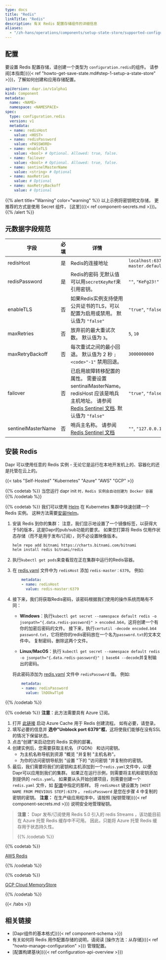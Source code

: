 ```yaml
---
type: docs
title: "Redis"
linkTitle: "Redis"
description: 有关 Redis 配置存储组件的详细信息
aliases:
  - "/zh-hans/operations/components/setup-state-store/supported-configuration-stores/setup-redis/"
---
```


## 配置

要设置 Redis 配置存储，请创建一个类型为 `configuration.redis`的组件。 请参阅[本指南]({{< ref "howto-get-save-state.md#step-1-setup-a-state-store" >}})，了解如何创建和应用存储配置。

```yaml
apiVersion: dapr.io/v1alpha1
kind: Component
metadata:
  name: <NAME>
  namespace: <NAMESPACE>
spec:
  type: configuration.redis
  version: v1
  metadata:
  - name: redisHost
    value: <HOST>
  - name: redisPassword
    value: <PASSWORD>
  - name: enableTLS
    value: <bool> # Optional. Allowed: true, false.
  - name: failover
    value: <bool> # Optional. Allowed: true, false.
  - name: sentinelMasterName
    value: <string> # Optional
  - name: maxRetries
    value: # Optional
  - name: maxRetryBackoff
    value: # Optional

```

{{% alert title="Warning" color="warning" %}}
以上示例将密钥明文存储， 更推荐的方式是使用 Secret 组件， [这里]({{< ref component-secrets.md >}})。
{{% /alert %}}


## 元数据字段规范

| 字段                 | 必填 | 详情                                                                                                                                          | 示例                                                              |
| ------------------ |:--:| ------------------------------------------------------------------------------------------------------------------------------------------- | --------------------------------------------------------------- |
| redisHost          | 是  | Redis的连接地址                                                                                                                                  | `localhost:6379`, `redis-master.default.svc.cluster.local:6379` |
| redisPassword      | 是  | Redis的密码 无默认值 可以用`secretKeyRef`来引用密钥。                                                                                                       | `""`, `"KeFg23!"`                                               |
| enableTLS          | 否  | 如果Redis实例支持使用公共证书的TLS，可以配置为启用或禁用。 默认值为 `"false"`                                                                                            | `"true"`, `"false"`                                             |
| maxRetries         | 否  | 放弃前的最大重试次数。 默认值为 `3`。                                                                                                                       | `5`, `10`                                                       |
| maxRetryBackoff    | 否  | 每次重试之间的最小回退。 默认值为 2</code> 秒 `; <code>"-1"` 禁用回退。                                                                                        | `3000000000`                                                    |
| failover           | 否  | 已启用故障转移配置的属性。 需要设置 sentinalMasterName。 redisHost 应该是哨兵主机地址。 请参阅 [Redis Sentinel 文档](https://redis.io/docs/manual/sentinel/). 默认值为 `"false"` | `"true"`, `"false"`                                             |
| sentinelMasterName | 否  | 哨兵主名称。 请参阅 [Redis Sentinel 文档](https://redis.io/docs/manual/sentinel/)                                                                      | `""`,  `"127.0.0.1:6379"`                                       |


## 安装 Redis

Dapr 可以使用任意的 Redis 实例 - 无论它是运行在本地开发机上的、容器化的还是托管在云上的。

{{< tabs "Self-Hosted" "Kubernetes" "Azure" "AWS" "GCP" >}}

{{% codetab %}}
当您运行 dapr init `时，Redis 实例会自动创建为 Docker 容器`
{{% /codetab %}}

{{% codetab %}}
我们可以使用 [Helm](https://helm.sh/) 在 Kubernetes 集群中快速创建一个 Redis 实例。 这种方法需要[安装Helm](https://github.com/helm/helm#install)。

1. 安装 Redis 到你的集群： 注意，我们显示地设置了一个镜像标签，以获得大于5的版本，这是Dapr的pub/sub功能的要求。 如果您打算将 Redis 仅用作状态存储（而不是用于发布/订阅），则不必设置映像版本。
    ```bash
    helm repo add bitnami https://charts.bitnami.com/bitnami
    helm install redis bitnami/redis
    ```

2. 执行`kubectl get pods`来查看现在正在集群中运行的Redis容器。
3. 在 [redis.yaml](#configuration) 文件中为 `redisHost` 添加 `redis-master：6379`。 例如:
    ```yaml
        metadata:
        - name: redisHost
          value: redis-master:6379
    ```
4. 接下来，我们将获取Redis密码，该密码根据我们使用的操作系统而略有不同：
    - **Windows**：执行`kubectl get secret --namespace default redis -o jsonpath="{.data.redis-password}" > encoded.b64`，这将创建一个有你的加密后密码的文件。 接下来，执行`certutil -decode encoded.b64 password.txt`，它将把你的redis密码放在一个名为`password.txt`的文本文件中。 复制密码，删除这两个文件。

    - **Linux/MacOS**：执行 `kubectl get secret --namespace default redis -o jsonpath="{.data.redis-password}" | base64 --decode`并复制输出的密码。

    将此密码添加为 [redis.yaml](#configuration) 文件中 `redisPassword` 值。 例如:
    ```yaml
        metadata:
        - name: redisPassword
          value: lhDOkwTlp0
    ```
{{% /codetab %}}

{{% codetab %}}
**注意**：此方法需要具有 Azure 订阅。

1. 打开 [此链接](https://ms.portal.azure.com/#create/Microsoft.Cache) 启动 Azure Cache 用于 Redis 创建流程。 如有必要，请登录。
2. 填写必要的信息并 **选中"Unblock port 6379"框**，这将使我们能够在没有SSL的情况下保留状态。
3. 点击“创建”来启动您的 Redis 实例的部署。
4. 创建实例后，您需要获取主机名 （FQDN） 和访问密钥。
   - 为主机名称导航到资源 "概览 "并复制 "主机名称"。
   - 为你的访问密钥导航到 "设置 "下的 "访问密钥 "并复制你的密钥。
5. 最后，我们需要将我们的密钥和主机添加到一个`redis.yaml`文件中，以便Dapr可以应用到我们的集群。 如果正在运行示例，则需要将主机和密钥添加到提供的 `redis.yaml`。 如果要从头开始创建项目，则需要创建一个 `redis.yaml` 文件，如 [配置](#configuration)中指定的那样。 将 `redisHost` 键设置为 `[HOST NAME FROM PREVIOUS STEP]:6379` ， `redisPassword` 是您在步骤 4 中复制的密钥的密钥。 **注意：** 在生产级应用程序中，请按照 [秘钥管理]({{< ref component-secrets.md >}}) 说明安全地管理秘钥。

> **注意：** Dapr 发布/订阅使用 Redis 5.0 引入的 redis Streams</a> ，该功能目前在 Azure 托管 Redis 缓存中不可用。 因此，只能将 Azure 托管 Redis 缓存用于状态持久性。 </p> 
> 
> {{% /codetab %}}</blockquote> 
> 
> {{% codetab %}}
> 
> [AWS Redis](https://aws.amazon.com/redis/) 
> 
> {{% /codetab %}}
> 
> {{% codetab %}}
> 
> [GCP Cloud MemoryStore](https://cloud.google.com/memorystore/) 
> 
> {{% /codetab %}}
> 
> {{< /tabs >}}
> 
> ## 相关链接
> 
> - [Dapr组件的基本格式]({{< ref component-schema >}})
> - 有关如何将 Redis 用作配置存储的说明，请阅读 [操作方法：从存储]({{< ref "howto-manage-configuration" >}}) 管理配置。
> - [配置构建基块]({{< ref configuration-api-overview >}})

